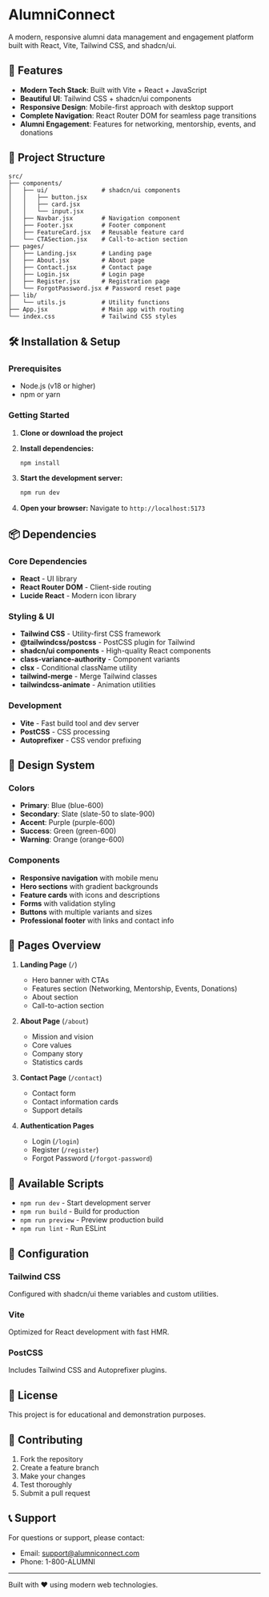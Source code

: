 # AlumniConnect

A modern, responsive alumni data management and engagement platform built with React, Vite, Tailwind CSS, and shadcn/ui.

## 🚀 Features

- **Modern Tech Stack**: Built with Vite + React + JavaScript
- **Beautiful UI**: Tailwind CSS + shadcn/ui components
- **Responsive Design**: Mobile-first approach with desktop support
- **Complete Navigation**: React Router DOM for seamless page transitions
- **Alumni Engagement**: Features for networking, mentorship, events, and donations

## 📁 Project Structure

```
src/
├── components/
│   ├── ui/               # shadcn/ui components
│   │   ├── button.jsx
│   │   ├── card.jsx
│   │   └── input.jsx
│   ├── Navbar.jsx        # Navigation component
│   ├── Footer.jsx        # Footer component
│   ├── FeatureCard.jsx   # Reusable feature card
│   └── CTASection.jsx    # Call-to-action section
├── pages/
│   ├── Landing.jsx       # Landing page
│   ├── About.jsx         # About page
│   ├── Contact.jsx       # Contact page
│   ├── Login.jsx         # Login page
│   ├── Register.jsx      # Registration page
│   └── ForgotPassword.jsx # Password reset page
├── lib/
│   └── utils.js          # Utility functions
├── App.jsx               # Main app with routing
└── index.css             # Tailwind CSS styles
```

## 🛠 Installation & Setup

### Prerequisites

- Node.js (v18 or higher)
- npm or yarn

### Getting Started

1. **Clone or download the project**

2. **Install dependencies:**
   ```bash
   npm install
   ```

3. **Start the development server:**
   ```bash
   npm run dev
   ```

4. **Open your browser:**
   Navigate to `http://localhost:5173`

## 📦 Dependencies

### Core Dependencies
- **React** - UI library
- **React Router DOM** - Client-side routing
- **Lucide React** - Modern icon library

### Styling & UI
- **Tailwind CSS** - Utility-first CSS framework
- **@tailwindcss/postcss** - PostCSS plugin for Tailwind
- **shadcn/ui components** - High-quality React components
- **class-variance-authority** - Component variants
- **clsx** - Conditional className utility
- **tailwind-merge** - Merge Tailwind classes
- **tailwindcss-animate** - Animation utilities

### Development
- **Vite** - Fast build tool and dev server
- **PostCSS** - CSS processing
- **Autoprefixer** - CSS vendor prefixing

## 🎨 Design System

### Colors
- **Primary**: Blue (blue-600)
- **Secondary**: Slate (slate-50 to slate-900)
- **Accent**: Purple (purple-600)
- **Success**: Green (green-600)
- **Warning**: Orange (orange-600)

### Components
- **Responsive navigation** with mobile menu
- **Hero sections** with gradient backgrounds
- **Feature cards** with icons and descriptions
- **Forms** with validation styling
- **Buttons** with multiple variants and sizes
- **Professional footer** with links and contact info

## 📱 Pages Overview

1. **Landing Page** (`/`)
   - Hero banner with CTAs
   - Features section (Networking, Mentorship, Events, Donations)
   - About section
   - Call-to-action section

2. **About Page** (`/about`)
   - Mission and vision
   - Core values
   - Company story
   - Statistics cards

3. **Contact Page** (`/contact`)
   - Contact form
   - Contact information cards
   - Support details

4. **Authentication Pages**
   - Login (`/login`)
   - Register (`/register`)
   - Forgot Password (`/forgot-password`)

## 🚀 Available Scripts

- `npm run dev` - Start development server
- `npm run build` - Build for production
- `npm run preview` - Preview production build
- `npm run lint` - Run ESLint

## 🔧 Configuration

### Tailwind CSS
Configured with shadcn/ui theme variables and custom utilities.

### Vite
Optimized for React development with fast HMR.

### PostCSS
Includes Tailwind CSS and Autoprefixer plugins.

## 📄 License

This project is for educational and demonstration purposes.

## 🤝 Contributing

1. Fork the repository
2. Create a feature branch
3. Make your changes
4. Test thoroughly
5. Submit a pull request

## 📞 Support

For questions or support, please contact:
- Email: support@alumniconnect.com
- Phone: 1-800-ALUMNI

---

Built with ❤️ using modern web technologies.
